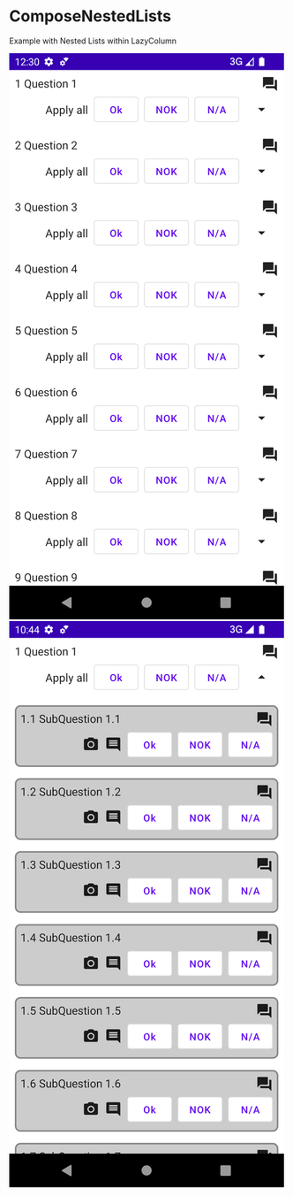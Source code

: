 # ComposeNestedLists
Example with Nested Lists within LazyColumn

![alt text](screenshots/Screenshot_1666830635.png "List collapsed")
![alt text](screenshots/Screenshot_1666989164.png "List expanded")
